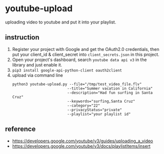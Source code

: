 # youtube-upload
uploading video to youtube and put it into your playlist.


## instruction
1. Register your project with Google and get the OAuth2.0 credentials, then put your client_id & client_secret into `client_secrets.json` in this project.
2. Open your project's dashboard, search `youtube data api v3` in the library and just enable it.
3. `pip3 install google-api-python-client oauth2client`
4. upload via command line
   ```shell
   python3 youtube-upload.py --file="/tmp/test_video_file.flv" 
                            --title="Summer vacation in California"
                            --description="Had fun surfing in Santa Cruz"
                            --keywords="surfing,Santa Cruz"
                            --category="22"
                            --privacyStatus="private"
                            --playlist="your playlist id"
   ```
   
## reference
- https://developers.google.com/youtube/v3/guides/uploading_a_video
- https://developers.google.com/youtube/v3/docs/playlistItems/insert
